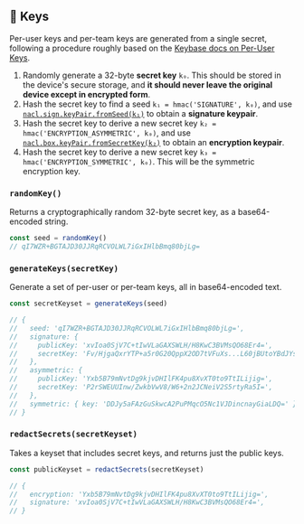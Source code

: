 ﻿## 🔑 Keys

Per-user keys and per-team keys are generated from a single secret, following a procedure roughly based on the [Keybase docs on Per-User Keys](http://keybase.io/docs/teams/puk).

1. Randomly generate a 32-byte **secret key** `k₀`. This should be stored in the device's secure storage, and **it should never leave the original device except in encrypted form**.
2. Hash the secret key to find a seed `k₁ = hmac('SIGNATURE', k₀)`, and use [`nacl.sign.keyPair.fromSeed(k₁)`](http://github.com/dchest/tweetnacl-js/blob/master/README.md#naclsignkeypairfromseedseed) to obtain a **signature keypair**.
3. Hash the secret key to derive a new secret key `k₂ = hmac('ENCRYPTION_ASYMMETRIC', k₀)`, and use [`nacl.box.keyPair.fromSecretKey(k₂)`](http://github.com/dchest/tweetnacl-js/blob/master/README.md#naclboxkeypairfromsecretkeysecretkey) to obtain an **encryption keypair**.
4. Hash the secret key to derive a new secret key `k₃ = hmac('ENCRYPTION_SYMMETRIC', k₀)`. This will be the symmetric encryption key.

### `randomKey()`

Returns a cryptographically random 32-byte secret key, as a base64-encoded string.

```ts
const seed = randomKey()
// qI7WZR+BGTAJD30JJRqRCVOLWL7iGxIHlbBmq80bjLg=
```

### `generateKeys(secretKey)`

Generate a set of per-user or per-team keys, all in base64-encoded text.

```ts
const secretKeyset = generateKeys(seed)

// {
//   seed: 'qI7WZR+BGTAJD30JJRqRCVOLWL7iGxIHlbBmq80bjLg=',
//   signature: {
//     publicKey: 'xvIoa0SjV7C+tIwVLaGAXSWLH/H8KwC3BVMsQO68Er4=',
//     secretKey: 'Fv/HjgaQxrYTP+a5r0G20QppX2OD7tVFuXs...L60jBUtoYBdJYsf8fwrALcFUyxA7rwSvg==',
//   },
//   asymmetric: {
//     publicKey: 'Yxb5B79mNvtDg9kjvDHIlFK4pu8XvXT0to9TtILijig=',
//     secretKey: 'P2rSWEUUInw/ZwkbVwV8/W6+2n2JCNeiV2S5rtyRa5I=',
//   },
//   symmetric: { key: 'DDJy5aFAzGuSkwcA2PuPMqcO5Nc1VJDincnayGiaLDQ=' },
// }
```

### `redactSecrets(secretKeyset)`

Takes a keyset that includes secret keys, and returns just the public keys.

```ts
const publicKeyset = redactSecrets(secretKeyset)

// {
//   encryption: 'Yxb5B79mNvtDg9kjvDHIlFK4pu8XvXT0to9TtILijig=',
//   signature: 'xvIoa0SjV7C+tIwVLaGAXSWLH/H8KwC3BVMsQO68Er4=',
// }
```

